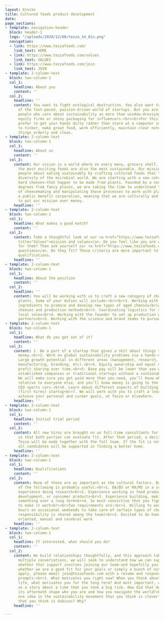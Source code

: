 ```yaml
---
layout: blocks
title: Cultured foods product development
date: 
page_sections:
- template: navigation-header
  block: header-1
  logo: "/uploads/2020/12/08/tezza_tm_8in.png"
  navigation:
  - link: https://www.tezzafoods.com/
    link_text: HOME
  - link: https://www.tezzafoods.com/values
    link_text: VALUES
  - link: https://www.tezzafoods.com/join
    link_text: JOIN
- template: 2-column-text
  block: two-column-1
  col_1:
    headline: About you
    content: ''
  col_2:
    headline: ''
    content: You want to fight ecological destruction. You also want to be a part
      of the fast-paced, passion-driven world of startups. But you are looking for
      people who care about sustainability as more than window-dressing for private
      equity firms or shiny packaging for influencers.<br><br>For this position, you
      prefer to get your hands dirty rather than stare at a computer screen. You love
      to tinker, make great food, work efficiently, maintain clear notes, and keep
      things orderly and clean.
- template: 2-column-text
  block: two-column-1
  col_1:
    headline: About us
    content: ''
  col_2:
    content: Our vision is a world where on every menu, grocery shelf, and table,
      the most exciting foods are also the most sustainable. Our mission is to excite
      people about eating sustainably by crafting cultured foods that tap into the
      diversity of the microbial world. We are starting with a new category of aged,
      hard cheeses—that happen to be made from plants. Founded by a nerd with fancy
      degrees from fancy places, we are taking the time to understand the science
      of cheesemaking and manipulating those processes to work with plants. We are
      a public benefit corporation, meaning that we are culturally and legally obligated
      to put our mission over money.
    headline: ''
- template: 2-column-text
  block: two-column-1
  col_1:
    headline: What makes a good match?
    content: ''
  col_2:
    content: Take a thoughtful look at our <a href="https://www.tezzafoods.com/values"
      title="Values">mission and values</a>. Do you feel like you are willing to fight
      for them? Then ask yourself our <a href="https://www.tezzafoods.com/join" title="Join">cultural
      questions</a>. Do they fit? These criteria are more important to us than position-specific
      qualifications.
    headline: ''
- template: 2-column-text
  block: two-column-1
  col_1:
    headline: About the position
    content: ''
  col_2:
    headline: ''
    content: You will be working with us to craft a new category of cheese made from
      plants. Some of your duties will include:<br><br>1. Working with plant and microbial
      ingredients to produce and develop new types of aged cheeses<br>2. Analyzing
      cheeses and production methods<br>3. Coordinating logistics for sampling and
      local sales<br>4. Working with the founder to set up production with manufacturing
      partners<br>5. Working with the science and brand teams to pursue our mission
- template: 2-column-text
  block: two-column-1
  col_1:
    headline: What do you get out of it?
    content: ''
  col_2:
    content: 1. Be a part of a startup that gives a shit about things that aren’t
      money.<br>2. Work on global sustainability problems via a hands-on, tasty product.<br>3.
      Large growth potential in different areas (management, research, operations,
      manufacturing, branding, etc).<br>4. Equity ownership and equal opportunity
      profit sharing over time.<br>5. Base pay will be lower than you would get at
      established companies or traditional startups without a sustainability mission.
      We will make sure you get paid more than you need, you’ll know where you stand
      relative to everyone else, and you’ll know money is going to the mission, not
      CEO sports cars.<br>6. Learn about different aspects of building an early-stage
      (first hires) startup<br>7. We will work with you to craft a learning plan to
      achieve your personal and career goals, at Tezza or elsewhere.
    headline: ''
- template: 2-column-text
  block: two-column-1
  col_1:
    headline: Initial trial period
    content: ''
  col_2:
    content: All new hires are brought on as full-time consultants for three months
      so that both parties can evaluate fit. After that period, a decision on joining
      Tezza will be made together with the full team. If the fit is not quite right,
      all candidates will be supported in finding a better home.
    headline: ''
- template: 2-column-text
  block: two-column-1
  col_1:
    headline: Qualifications
    content: ''
  col_2:
    content: None of these are as important as the cultural factors. But one or more
      of the following is probably useful:<br>1. BA/BS or MA/MS in a science with
      experience doing research<br>2. Experience working in food production, food
      development, or consumer products<br>3. Experience building, making, or creating
      something over a long term<br>4. So much conviction that you figure out how
      to make it work<br><br>Two requirements are:<br>1. Willing to work very short
      hours on occasional weekends to take care of certain types of cheeses (this
      responsibility is shared among the team)<br>2. Excited to do hands-on, detail
      oriented, manual and cerebral work
    headline: ''
- template: 2-column-text
  block: two-column-1
  col_1:
    headline: If interested, what should you do?
    content: ''
  col_2:
    content: We build relationships thoughtfully, and this approach takes time. Over
      multiple conversations, we will seek to understand how we can support you—and
      whether that support involves joining our team—and hopefully you will find out
      whether we are a good fit for your goals or simply a bunch of nutcases.<br><br>To
      apply, please email join@tezzafoods.com with a resume and responses to the following
      prompts:<br>1. What motivates you right now? When you think about your short
      life, what motivates you for the long term? And most important, why?<br>2. Tell
      us a story about a time that you took a big risk. How did that decision and
      its aftermath shape who you are and how you navigate the world?<br>3. What is
      one idea in the sustainability movement that you think is clever? What is one
      that you think is dubious? Why?
    headline: ''

---
```

